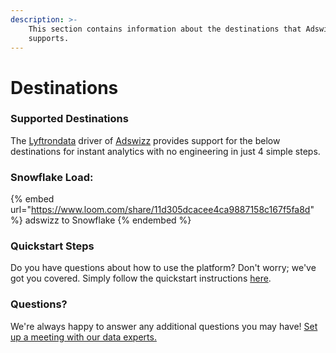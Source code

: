 ```yaml
---
description: >-
    This section contains information about the destinations that Adswizz
    supports.
---
```


# Destinations

### Supported Destinations

The [Lyftrondata](https://www.lyftrondata.com/) driver of [Adswizz](https://www.lyftrondata.com/integration/adswizz/) provides support for the below destinations for instant analytics with no engineering in just 4 simple steps.

### Snowflake Load:

{% embed url="https://www.loom.com/share/11d305dcacee4ca9887158c167f5fa8d" %}
adswizz to Snowflake
{% endembed %}

### Quickstart Steps

Do you have questions about how to use the platform? Don't worry; we've got you covered. Simply follow the quickstart instructions [here](../../../quickstart-steps.md).

### Questions? <a href="#questions" id="questions"></a>

We're always happy to answer any additional questions you may have! [Set up a meeting with our data experts.](https://www.lyftrondata.com/book-a-meeting/)
